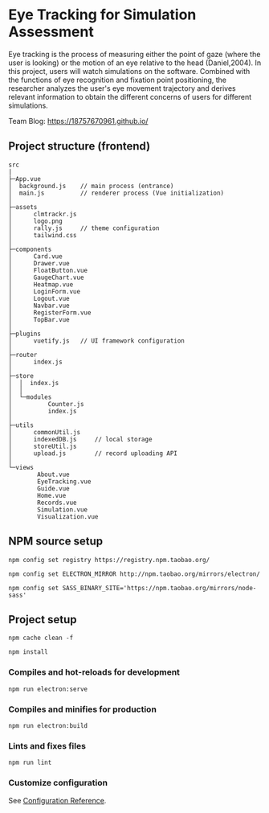# Eye Tracking for Simulation Assessment

Eye tracking is the process of measuring either the point of gaze
(where the user is looking) or the motion of an eye relative to the
head (Daniel,2004). In this project, users will watch simulations on
the software. Combined with the functions of eye recognition and
fixation point positioning, the researcher analyzes the user's eye
movement trajectory and derives relevant information to obtain the
different concerns of users for different simulations.

Team Blog: https://18757670961.github.io/

## Project structure (frontend)

```
src
|
├─App.vue
│  background.js    // main process (entrance)
│  main.js          // renderer process (Vue initialization)
│
├─assets
│      clmtrackr.js
│      logo.png
│      rally.js     // theme configuration
│      tailwind.css
│
├─components
│      Card.vue
│      Drawer.vue
│      FloatButton.vue
│      GaugeChart.vue
│      Heatmap.vue
│      LoginForm.vue
│      Logout.vue
│      Navbar.vue
│      RegisterForm.vue
│      TopBar.vue
│
├─plugins
│      vuetify.js   // UI framework configuration
│
├─router
│      index.js
│
├─store
│  │  index.js
│  │
│  └─modules
│          Counter.js
│          index.js
│
├─utils
│      commonUtil.js
│      indexedDB.js     // local storage
│      storeUtil.js
│      upload.js        // record uploading API
│
└─views
        About.vue
        EyeTracking.vue
        Guide.vue
        Home.vue
        Records.vue
        Simulation.vue
        Visualization.vue
```

## NPM source setup

```
npm config set registry https://registry.npm.taobao.org/

npm config set ELECTRON_MIRROR http://npm.taobao.org/mirrors/electron/

npm config set SASS_BINARY_SITE='https://npm.taobao.org/mirrors/node-sass'
```

## Project setup

```
npm cache clean -f

npm install
```

### Compiles and hot-reloads for development

```
npm run electron:serve
```

### Compiles and minifies for production

```
npm run electron:build
```

### Lints and fixes files

```
npm run lint
```

### Customize configuration

See [Configuration Reference](https://cli.vuejs.org/config/).
